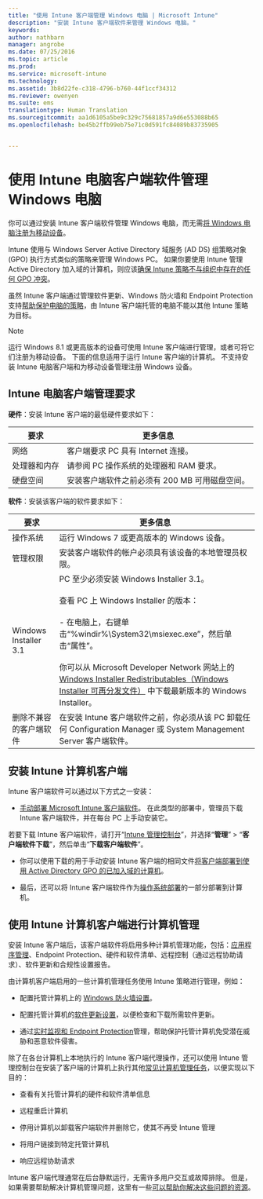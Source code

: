 ```yaml
---
title: "使用 Intune 客户端管理 Windows 电脑 | Microsoft Intune"
description: "安装 Intune 客户端软件来管理 Windows 电脑。"
keywords: 
author: nathbarn
manager: angrobe
ms.date: 07/25/2016
ms.topic: article
ms.prod: 
ms.service: microsoft-intune
ms.technology: 
ms.assetid: 3b8d22fe-c318-4796-b760-44f1ccf34312
ms.reviewer: owenyen
ms.suite: ems
translationtype: Human Translation
ms.sourcegitcommit: aa1d6105a5be9c329c75681857a9d6e553088b65
ms.openlocfilehash: be45b2ffb99eb75e71c0d591fc84089b83735905


---
```


# 使用 Intune 电脑客户端软件管理 Windows 电脑
你可以通过安装 Intune 客户端软件管理 Windows 电脑，而无需[将 Windows 电脑注册为移动设备](set-up-windows-device-management-with-microsoft-intune.md)。

Intune 使用与 Windows Server Active Directory 域服务 (AD DS) 组策略对象 (GPO) 执行方式类似的策略来管理 Windows PC。 如果你要使用 Intune 管理 Active Directory 加入域的计算机，则应该[确保 Intune 策略不与组织中存在的任何 GPO 冲突](resolve-gpo-and-microsoft-intune-policy-conflicts.md)。

虽然 Intune 客户端通过管理软件更新、Windows 防火墙和 Endpoint Protection 支持[帮助保护电脑的策略](policies-to-protect-windows-pcs-in-microsoft-intune.md)，由 Intune 客户端托管的电脑不能以其他 Intune 策略为目标。

> [!NOTE]
> 运行 Windows 8.1 或更高版本的设备可使用 Intune 客户端进行管理，或者可将它们注册为移动设备。 下面的信息适用于运行 Intune 客户端的计算机。 不支持安装 Intune 电脑客户端和为移动设备管理注册 Windows 设备。

## Intune 电脑客户端管理要求

**硬件**：安装 Intune 客户端的最低硬件要求如下：

|要求|更多信息|
|---------------|--------------------|
|网络|客户端要求 PC 具有 Internet 连接。|
|处理器和内存|请参阅 PC 操作系统的处理器和 RAM 要求。|
|硬盘空间|安装客户端软件之前必须有 200 MB 可用磁盘空间。|

**软件**：安装该客户端的软件要求如下：

|要求|更多信息|
|---------------|--------------------|
|操作系统 | 运行 Windows 7 或更高版本的 Windows 设备。 |
|管理权限|安装客户端软件的帐户必须具有该设备的本地管理员权限。|
|Windows Installer 3.1|PC 至少必须安装 Windows Installer 3.1。<br /><br />查看 PC 上 Windows Installer 的版本：<br /><br />- 在电脑上，右键单击“%windir%\System32\msiexec.exe”，然后单击“属性”。<br /><br />你可以从 Microsoft Developer Network 网站上的 [Windows Installer Redistributables（Windows Installer 可再分发文件）](http://go.microsoft.com/fwlink/?LinkID=234258) 中下载最新版本的 Windows Installer。|
|删除不兼容的客户端软件|在安装 Intune 客户端软件之前，你必须从该 PC 卸载任何 Configuration Manager 或 System Management Server 客户端软件。|

## 安装 Intune 计算机客户端
Intune 客户端软件可以通过以下方式之一安装：

-   [手动部署 Microsoft Intune 客户端软件](install-the-windows-pc-client-with-microsoft-intune.md#to-manually-deploy-the-client-software)。 在此类型的部署中，管理员下载 Intune 客户端软件，并在每台 PC 上手动安装它。

  若要下载 Intune 客户端软件，请打开“[Intune 管理控制台](https://manage.microsoft.com)”，并选择“**管理**” > “**客户端软件下载**”，然后单击“**下载客户端软件**”。

-   你可以使用下载的用于手动安装 Intune 客户端的相同文件[将客户端部署到使用 Active Directory GPO 的已加入域的计算机](install-the-windows-pc-client-with-microsoft-intune.md#to-automatically-deploy-the-client-software-by-using-group-policy)。

-   最后，还可以将 Intune 客户端软件作为[操作系统部署](install-the-windows-pc-client-with-microsoft-intune.md#install-the-microsoft-intune-client-software-as-part-of-an-image)的一部分部署到计算机。

## 使用 Intune 计算机客户端进行计算机管理
安装 Intune 客户端后，该客户端软件将启用多种计算机管理功能，包括：[应用程序管理](deploy-apps-in-microsoft-intune.md)、Endpoint Protection、硬件和软件清单、远程控制（通过远程协助请求）、软件更新和合规性设置报告。

由计算机客户端启用的一些计算机管理任务使用 Intune 策略进行管理，例如：

-   配置托管计算机上的 [Windows 防火墙设置](help-protect-windows-pcs-using-windows-firewall-policies-in-microsoft-intune.md)。

-   配置托管计算机的[软件更新设置](keep-windows-pcs-up-to-date-with-software-updates-in-microsoft-intune.md)，以便检查和下载所需软件更新。

-   通过[实时监视和 Endpoint Protection](help-secure-windows-pcs-with-endpoint-protection-for-microsoft-intune.md)管理，帮助保护托管计算机免受潜在威胁和恶意软件侵害。

除了在各台计算机上本地执行的 Intune 客户端代理操作，还可以使用 Intune 管理控制台在安装了客户端的计算机上执行其他[常见计算机管理任务](common-windows-pc-management-tasks-with-the-microsoft-intune-computer-client.md)，以便实现以下目的：

-   查看有关托管计算机的硬件和软件清单信息

-   远程重启计算机

-   停用计算机以卸载客户端软件并删除它，使其不再受 Intune 管理

-   将用户链接到特定托管计算机

-   响应远程协助请求

Intune 客户端代理通常在后台静默运行，无需许多用户交互或故障排除。 但是，如果需要帮助解决计算机管理问题，这里有一些[可以帮助你解决这些问题的资源](/intune/troubleshoot/troubleshoot-client-setup-in-microsoft-intune)。



<!--HONumber=Aug16_HO1-->


